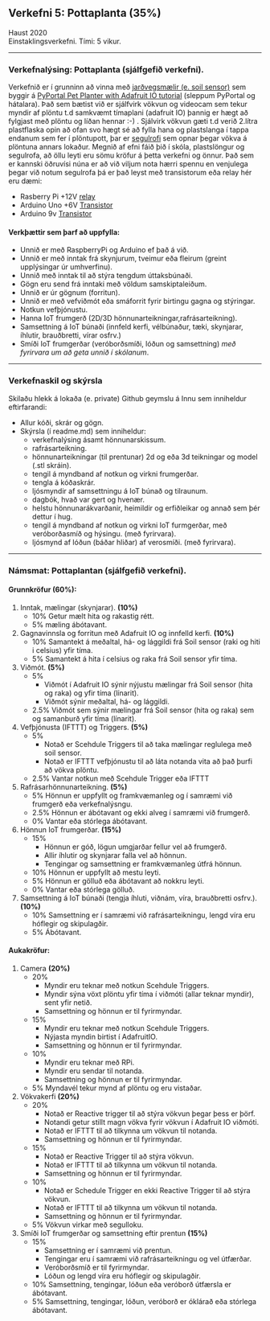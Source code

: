 ## Verkefni 5: Pottaplanta (35%) 

Haust  2020 <br>
Einstaklingsverkefni.
Tími: 5 vikur.

---

### Verkefnalýsing:  Pottaplanta (sjálfgefið verkefni).

Verkefnið er í grunninn að vinna með [jarðvegsmælir (e. soil sensor)](https://github.com/VESM3/H20/blob/master/Gogn/soilsensor.md) sem byggir á [PyPortal Pet Planter with Adafruit IO tutorial](https://learn.adafruit.com/pyportal-pet-planter-with-adafruit-io) (sleppum PyPortal og hátalara). Það sem bætist við er sjálfvirk vökvun og videocam sem tekur myndir af plöntu t.d samkvæmt tímaplani (adafruit IO) þannig er hægt að fylgjast með plöntu og líðan hennar :-) . Sjálvirk vökvun gæti t.d verið 2.lítra plastflaska opin að ofan svo hægt sé að fylla hana og plastslanga í tappa endanum sem fer í plöntupott, þar er [segulrofi](https://bc-robotics.com/tutorials/controlling-a-solenoid-valve-with-arduino/) sem opnar þegar vökva á plöntuna annars lokaður. Megnið af efni fáið þið í skóla, plastslöngur og segulrofa, að öllu leyti eru sömu kröfur á þetta verkefni og önnur. Það sem er kannski öðruvísi núna er að við viljum nota hærri spennu en venjulega þegar við notum segulrofa þá er það leyst með transistorum eða relay hér eru dæmi:

  * Rasberry Pi +12V [relay](https://www.iotdesignpro.com/projects/iot-based-solenoid-door-lock-using-raspberry-pi-4)
  * Arduino Uno +6V [Transistor](https://mechatrofice.com/arduino/solenoid-valve-control)
  * Arduino 9v [Transistor](https://www.reddit.com/r/arduino/comments/8hh6py/newbie_need_help_making_a_solenoid_valve_work/)
  

#### Verkþættir sem þarf að uppfylla:

- Unnið er með RaspberryPi og Arduino ef það á við.
- Unnið er með inntak frá skynjurum, tveimur eða fleirum (greint upplýsingar úr umhverfinu).
- Unnið með inntak til að stýra tengdum úttaksbúnaði.
- Gögn eru send frá inntaki með völdum samskiptaleiðum.
- Unnið er úr gögnum (forritun).
- Unnið er með vefviðmót eða smáforrit fyrir birtingu gagna og stýringar.
- Notkun vefþjónustu.
- Hanna IoT frumgerð (2D/3D hönnunarteikningar,rafrásarteikning).
- Samsettning á IoT búnaði (innfeld kerfi, vélbúnaður, tæki, skynjarar, íhlutir, brauðbretti, vírar osfrv.)
- Smíði IoT frumgerðar (veróborðsmíði, lóðun og samsettning) _með fyrirvara um að geta unnið í skólanum_.

---

### Verkefnaskil og skýrsla

Skilaðu hlekk á lokaða (e. private) Github geymslu á Innu sem inniheldur eftirfarandi:

- Allur kóði, skrár og gögn.
- Skýrsla (í readme.md) sem inniheldur:
  - verkefnalýsing ásamt hönnunarskissum.
  - rafrásarteikning.
  - hönnunarteikningar (til prentunar) 2d og eða 3d teikningar og model (.stl skráin).
  - tengil á myndband af notkun og virkni frumgerðar.
  - tengla á kóðaskrár.
  - ljósmyndir af samsettningu á IoT búnað og tilraunum. 
  - dagbók, hvað var gert og hvenær.
  - helstu hönnunarákvarðanir, heimildir og erfiðleikar og annað sem þér dettur í hug.
  - tengil á myndband af notkun og virkni IoT furmgerðar, með veróborðasmíð og hýsingu. (með fyrirvara).
  - ljósmynd af lóðun (báðar hliðar) af verosmíði. (með fyrirvara).
  
---

### Námsmat: Pottaplantan (sjálfgefið verkefni).

#### Grunnkröfur (60%):

1. Inntak, mælingar (skynjarar). **(10%)**
   - 10% Getur mælt hita og rakastig rétt.
   -  5% mæling ábótavant.
1. Gagnavinnsla og forritun með Adafruit IO og innfelld kerfi. **(10%)**
   - 10% Samantekt á meðaltal, há- og lággildi frá Soil sensor (raki og hiti i celsius) yfir tíma.
   -  5% Samantekt á hita í celsius og raka frá Soil sensor yfir tíma.
1. Viðmót. **(5%)**
   - 5% 
     - Viðmót í Adafruit IO sýnir nýjustu mælingar frá Soil sensor (hita og raka) og yfir tíma (línarit). 
     - Viðmót sýnir meðaltal, há- og lággildi.
   -  2.5% Viðmót sem sýnir mælingar frá Soil sensor (hita og raka) sem og samanburð yfir tíma (línarit).
1. Vefþjónusta (IFTTT) og Triggers. **(5%)**
   - 5% 
      - Notað er Scehdule Triggers til að taka mælingar reglulega með soil sensor. 
      - Notað er IFTTT vefþjónustu til að láta notanda vita að það þurfi að vökva plöntu.
   - 2.5% Vantar notkun með Scehdule Trigger eða IFTTT
1. Rafrásarhönnunarteikning. **(5%)**
   - 5% Hönnun er uppfyllt og framkvæmanleg og í samræmi við frumgerð eða verkefnalýsngu.
   - 2.5%  Hönnun er ábótavant og ekki alveg í samræmi við frumgerð.
   - 0%  Vantar eða stórlega ábótavant.
1. Hönnun IoT frumgerðar. **(15%)**
   - 15% 
     - Hönnun er góð, lögun umgjarðar fellur vel að frumgerð.
     - Allir íhlutir og skynjarar falla vel að hönnun.
     - Tengingar og samsettning er framkvæmanleg útfrá hönnun.
   - 10% Hönnun er uppfyllt að mestu leyti.
   -  5% Hönnun er gölluð eða ábótavant að nokkru leyti.
   -  0% Vantar eða stórlega gölluð.
1. Samsettning á IoT búnaði (tengja íhluti, viðnám, víra, brauðbretti osfrv.). **(10%)**
   - 10% Samsettning er í samræmi við rafrásarteikningu, lengd víra eru hóflegir og skipulagðir.
   - 5% Ábótavant.
    
#### Aukakröfur:
1. Camera **(20%)**
   - 20% 
      - Myndir eru teknar með notkun Scehdule Triggers. 
      - Myndir sýna vöxt plöntu yfir tíma í viðmóti (allar teknar myndir), sent yfir netið.
      - Samsettning og hönnun er til fyrirmyndar.     
   - 15% 
      - Myndir eru teknar með notkun Scehdule Triggers. 
      - Nýjasta myndin birtist í AdafruitIO.
      - Samsettning og hönnun er til fyrirmyndar.  
   - 10%
      - Myndir eru teknar með RPi.
      - Myndir eru sendar til notanda.
      - Samsettning og hönnun er til fyrirmyndar.  
   -  5% Myndavél tekur mynd af plöntu og eru vistaðar.
1. Vökvakerfi **(20%)**
   - 20% 
      - Notað er Reactive trigger til að stýra vökvun þegar þess er þörf. 
      - Notandi getur stillt magn vökva fyrir vökvun í Adafruit IO viðmóti.
      - Notað er IFTTT til að tilkynna um vökvun til notanda.
      - Samsettning og hönnun er til fyrirmyndar.
   - 15% 
      - Notað er Reactive Trigger til að stýra vökvun. 
      - Notað er IFTTT til að tilkynna um vökvun til notanda. 
      - Samsettning og hönnun er til fyrirmyndar.
   - 10%
      - Notað er Schedule Trigger en ekki Reactive Trigger til að stýra vökvun. 
      - Notað er IFTTT til að tilkynna um vökvun til notanda. 
      - Samsettning og hönnun er til fyrirmyndar.
   -  5% Vökvun virkar með segulloku. 
1. Smíði IoT frumgerðar og samsettning eftir prentun **(15%)**
   - 15% 
      - Samsettning er í samræmi við prentun. 
      - Tengingar eru í samræmi við rafrásarteikningu og vel útfærðar.
      - Veróborðsmíð er til fyrirmyndar.
      - Lóðun og lengd víra eru hóflegir og skipulagðir.
   - 10% Samsettning, tengingar, lóðun eða veróborð útfærsla er ábótavant.
   -  5% Samsettning, tengingar, lóðun, veróborð er óklárað eða stórlega ábótavant.


<!-- 

vatnshæðamælir. í vatnstank.
ljósnemi til að halda utan um birtustig.
ljósperu til ræktunar.
áburður og motorar.

-->

